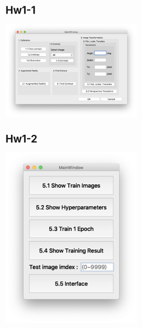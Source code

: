 # Hw1-1


<img src="https://raw.githubusercontent.com/tony92151/ncku_cvdl/master/img/hw1-1.png" width="360"/>

# Hw1-2

<img src="https://raw.githubusercontent.com/tony92151/ncku_cvdl/master/img/hw1-5.png" width="360"/>
